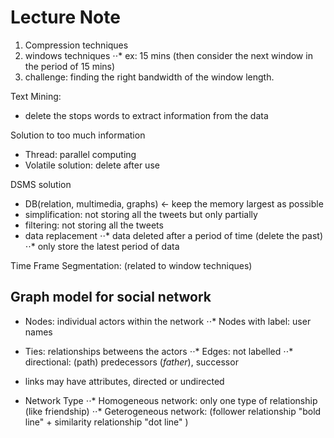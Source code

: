 # Lecture Note

1. Compression techniques
2. windows techniques
⋅⋅* ex: 15 mins (then consider the next window in the period of 15 mins)
3. challenge: finding the right bandwidth of the window length. 

Text Mining:
- delete the stops words to extract information from the data

Solution to too much information
- Thread: parallel computing
- Volatile solution: delete after use

DSMS solution 
- DB(relation, multimedia, graphs) <- keep the memory largest as possible
- simplification: not storing all the tweets but only partially
- filtering: not storing all the tweets
- data replacement
⋅⋅* data deleted after a period of time (delete the past)
⋅⋅* only store the latest period of data

Time Frame Segmentation: (related to window techniques)


## Graph model for social network

- Nodes: individual actors within the network
⋅⋅* Nodes with label: user names

- Ties: relationships betweens the actors
⋅⋅* Edges: not labelled
⋅⋅* directional: (path)  predecessors $(father)$, successor
- links may have attributes, directed or undirected
- Network Type
⋅⋅* Homogeneous network: only one type of relationship (like friendship) 
⋅⋅* Geterogeneous network: (follower relationship "bold line" + similarity relationship "dot line" )













